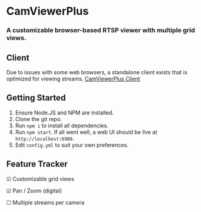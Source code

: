 # CamViewerPlus

### A customizable browser-based RTSP viewer with multiple grid views.

## Client
Due to issues with some web browsers, a standalone client exists that is optimized for viewing streams.
[CamViewerPlus Client](https://github.com/Fanman03/CamViewerPlus-Client/)

## Getting Started
1. Ensure Node.JS and NPM are installed.
2. Clone the git repo.
3. Run `npm i` to install all dependencies.
4. Run `npm start`. If all went well, a web UI should be live at `http://localhost:6980`.
5. Edit `config.yml` to suit your own preferences.

## Feature Tracker
☑ Customizable grid views

☑ Pan / Zoom (digital)

☐ Multiple streams per camera
